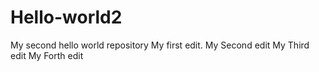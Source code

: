 # Hello-world2
My second hello world repository
My first edit.
My Second edit
My Third edit
My Forth edit

